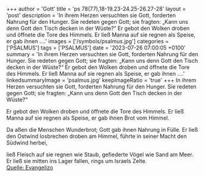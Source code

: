 +++
author = 'Gott'
title = 'ps 78(77),18-19.23-24.25-26.27-28'
layout = 'post'
description = 'In ihrem Herzen versuchten sie Gott, forderten Nahrung für den Hunger. Sie redeten gegen Gott; sie fragten: „Kann uns denn Gott den Tisch decken in der Wüste?“  Er gebot den Wolken droben und öffnete die Tore des Himmels. Er ließ Manna auf sie regnen als Speise, er gab ihnen ....'
images = ['/symbols/psalmus.jpg']
categories = ['PSALMUS']
tags = ['PSALMUS']
date = '2023-07-26 07:00:05 +0100'
summary = 'In ihrem Herzen versuchten sie Gott, forderten Nahrung für den Hunger. Sie redeten gegen Gott; sie fragten: „Kann uns denn Gott den Tisch decken in der Wüste?“  Er gebot den Wolken droben und öffnete die Tore des Himmels. Er ließ Manna auf sie regnen als Speise, er gab ihnen ....'
linkedsummaryImage = 'psalmus.jpg'
keepImageRatio = 'true'
+++
In ihrem Herzen versuchten sie Gott,
forderten Nahrung für den Hunger.
Sie redeten gegen Gott; sie fragten:
„Kann uns denn Gott den Tisch decken in der Wüste?“

Er gebot den Wolken droben
und öffnete die Tore des Himmels.
Er ließ Manna auf sie regnen als Speise,
er gab ihnen Brot vom Himmel.<!--more-->

Da aßen die Menschen Wunderbrot;
Gott gab ihnen Nahrung in Fülle.
Er ließ den Ostwind losbrechen droben am Himmel,
führte in seiner Macht den Südwind herbei,

ließ Fleisch auf sie regnen wie Staub,
gefiederte Vögel wie Sand am Meer.
Er ließ sie mitten ins Lager fallen,
rings um Israels Zelte.<br> [Quelle: Evangelizo](https://evangeliumtagfuertag.org/DE/gospel)